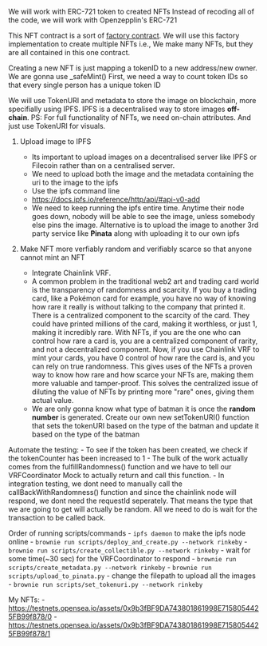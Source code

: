 We will work with ERC-721 token to created NFTs
Instead of recoding all of the code, we will work with Openzepplin's ERC-721

This NFT contract is a sort of [factory contract](https://research.csiro.au/blockchainpatterns/general-patterns/contract-structural-patterns/factory-contract/). We will use this factory implementation to create multiple NFTs i.e., We make many NFTs, but they are all contained in this one contract.

Creating a new NFT is just mapping a tokenID to a new address/new owner.
We are gonna use _safeMint()
First, we need a way to count token IDs so that every single person has a unique token ID

We will use TokenURI and metadata to store the image on blockchain, more specifially using IPFS. IPFS is a decentralised way to store images **off-chain**.
PS: For full functionality of NFTs, we need on-chain attributes. And just use TokenURI for visuals.

1) Upload image to IPFS
    - Its important to upload images on a decentralised server like IPFS or Filecoin rather than on a centralised server.
    - We need to upload both the image and the metadata containing the uri to the image to the ipfs
    - Use the ipfs command line
    - <https://docs.ipfs.io/reference/http/api/#api-v0-add>
    - We need to keep running the ipfs entire time. Anytime their node goes down, nobody will be able to see the image, unless somebody else pins the image. Alternative is to upload the image to another 3rd party service like **Pinata** along with uploading it to our own ipfs

2) Make NFT more verfiably random and verifiably scarce so that anyone cannot mint an NFT
    - Integrate Chainlink VRF.
    - A common problem in the traditional web2 art and trading card world is the transparency of randomness and scarcity.
    If you buy a trading card, like a Pokémon card for example, you have no way of knowing how rare it really is without talking to the company that printed it. There is a centralized component to the scarcity of the card. They could have printed millions of the card, making it worthless, or just 1, making it incredibly rare.
    With NFTs, if you are the one who can control how rare a card is, you are a centralized component of rarity, and not a decentralized component.
    Now, if you use Chainlink VRF to mint your cards, you have 0 control of how rare the card is, and you can rely on true randomness. This gives uses of the NFTs a proven way to know how rare and how scarce your NFTs are, making them more valuable and tamper-proof.
    This solves the centralized issue of diluting the value of NFTs by printing more "rare" ones, giving them actual value.
    - We are only gonna know what type of batman it is once the **random number** is generated. Create our own new setTokenURI() function that sets the tokenURI based on the type of the batman and update it based on the type of the batman

Automate the testing:
    - To see if the token has been created, we check if the tokenCounter has been increased to 1
    - The bulk of the work actually comes from the fulfillRandomness() function and we have to tell our VRFCoordinator Mock to actually return and call this function.
    - In integration testing, we dont need to manually call the callBackWithRandomness() function and since the chainlink node will respond, we dont need the requestId seperately. That means the type that we are going to get will actually be random. All we need to do is wait for the transaction to be called back.

Order of running scripts/commands
    - `ipfs daemon` to make the ipfs node online
    - `brownie run scripts/deploy_and_create.py --network rinkeby`
    - `brownie run scripts/create_collectible.py --network rinkeby`
        - wait for some time(~30 sec) for the VRFCoordinator to respond
    - `brownie run scripts/create_metadata.py --network rinkeby`
    - `brownie run scripts/upload_to_pinata.py`
        - change the filepath to upload all the images
    - `brownie run scripts/set_tokenuri.py --network rinkeby`

My NFTs:
    - https://testnets.opensea.io/assets/0x9b3fBF9DA743801861998E7158054425FB99f878/0
    - https://testnets.opensea.io/assets/0x9b3fBF9DA743801861998E7158054425FB99f878/1